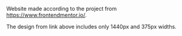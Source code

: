 Website made according to the project from https://www.frontendmentor.io/. 


The design from link above includes only 1440px and 375px widths.
